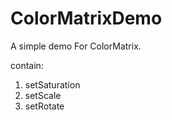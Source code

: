 # ColorMatrixDemo

A simple demo For ColorMatrix.

contain:

1. setSaturation
2. setScale
3. setRotate
